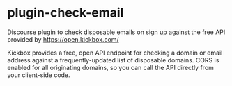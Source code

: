 # plugin-check-email
Discourse plugin to check disposable emails on sign up against the free API provided by https://open.kickbox.com/

Kickbox provides a free, open API endpoint for checking a domain or email address against a frequently-updated list of disposable domains. CORS is enabled for all originating domains, so you can call the API directly from your client-side code.
